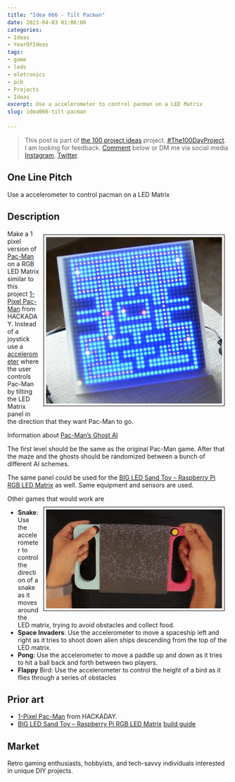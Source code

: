 ```yaml
---
title: "Idea 066 - Tilt Pacman"
date: 2023-04-03 01:06:00
categories:
- Ideas
- YearOfIdeas
tags:
- game
- leds
- eletronics
- pcb
- Projects
- Ideas
excerpt: Use a accelerometer to control pacman on a LED Matrix
slug: idea066-tilt-pacman

---
```


> This post is part of [the 100 project ideas](/projects/2023-100-ideas/) project. [#The100DayProject](https://www.the100dayproject.org/). I am looking for feedback. <a href='#utterances-comments'>Comment</a> below or DM me via social media <a href="https://instagram.com/funvill" rel="nofollow noopener noreferrer"><i class="fab fa-fw fa-instagram" aria-hidden="true"></i><span class="label">Instagram</span></a>, <a href="https://twitter.com/funvill" rel="nofollow noopener noreferrer"><i class="fab fa-fw fa-twitter" aria-hidden="true"></i><span class="label">Twitter</span></a>.

## One Line Pitch

Use a accelerometer to control pacman on a LED Matrix

## Description

<img src='\public\uploads\2023\pacman.png' alt='pacman' style="float: right; margin: 10px; max-width: 400px; border: 1px solid black; padding: 5px" >Make a 1 pixel version of [Pac-Man](https://en.wikipedia.org/wiki/Pac-Man) on a RGB LED Matrix similar to this project [1-Pixel Pac-Man](https://www.youtube.com/watch?v=xKPRTjCqYnI) from HACKADAY. Instead of a joystick use a [accelerometer](https://en.wikipedia.org/wiki/Accelerometer) where the user controls Pac-Man by tilting the LED Matrix panel in the direction that they want Pac-Man to go.

Information about [Pac-Man’s Ghost AI](https://www.youtube.com/watch?v=ataGotQ7ir8)

The first level should be the same as the original Pac-Man game. After that the maze and the ghosts should be randomized between a bunch of different AI schemes.

The same panel could be used for the [BIG LED Sand Toy – Raspberry Pi RGB LED Matrix](https://www.youtube.com/watch?v=X3Ce89f873Y) as well. Same equipment and sensors are used.

Other games that would work are<img src='\public\uploads\2023\raspberry_pi_hero-loopB.gif' alt='raspberry_pi_hero-loopB' style="float: right; margin: 10px; max-width: 400px; border: 1px solid black; padding: 5px" >

- **Snake**: Use the accelerometer to control the direction of a snake as it moves around the LED matrix, trying to avoid obstacles and collect food.
- **Space Invaders**: Use the accelerometer to move a spaceship left and right as it tries to shoot down alien ships descending from the top of the LED matrix.
- **Pong**: Use the accelerometer to move a paddle up and down as it tries to hit a ball back and forth between two players.
- **Flappy** Bird: Use the accelerometer to control the height of a bird as it flies through a series of obstacles

## Prior art

- [1-Pixel Pac-Man](https://www.youtube.com/watch?v=xKPRTjCqYnI) from HACKADAY.
- [BIG LED Sand Toy – Raspberry Pi RGB LED Matrix](https://www.youtube.com/watch?v=X3Ce89f873Y) [build guide](https://learn.adafruit.com/matrix-led-sand/)

## Market

Retro gaming enthusiasts, hobbyists, and tech-savvy individuals interested in unique DIY projects.
